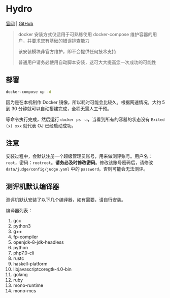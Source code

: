 # Hydro

[官网](https://hydro.js.org/) | [GitHub](https://github.com/hydro-dev/Hydro)

> docker 安装方式仅适用于可熟练使用 docker-compose 维护容器的用户，并要求您有基础的错误排查能力
>
> 该安装模块非官方维护，即不会提供任何技术支持
>
> 普通用户请务必使用自动脚本安装，这可大大提高您一次成功的可能性

## 部署

```bash
docker-compose up -d
```

因为是在本机制作 Docker 镜像，所以耗时可能会比较久。根据网速情况，大约 5 到 30 分钟就可以自动搭建完成，全程无需人工干预。

等命令执行完成，然后运行 `docker ps -a`，当看到所有的容器的状态没有 `Exited (x) xxx` 就代表 OJ 已经启动成功。

## 注意

安装过程中，会默认注册一个超级管理员账号，用来做测评账号。用户名：`root`，密码：`rootroot`。**请务必及时修改密码**。修改该账号密码后，请修改 `data/judge/config/judge.yaml` 中的 `password`。否则可能会无法测评。

## 测评机默认编译器

测评机默认安装了以下几个编译器，如有需要，请自行安装。

编译器列表：

1. gcc
2. python3
3. g++
4. fp-compiler
5. openjdk-8-jdk-headless
6. python
7. php7.0-cli
8. rustc
9. haskell-platform
10. libjavascriptcoregtk-4.0-bin
11. golang
12. ruby
13. mono-runtime
14. mono-mcs

